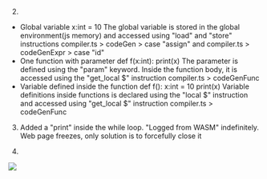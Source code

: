 2. 
  * Global variable
    x:int = 10
    The global variable is stored in the global environment(js memory) and accessed using "load" and "store" instructions
    compiler.ts > codeGen > case "assign" and compiler.ts > codeGenExpr > case "id"
  * One function with parameter
    def f(x:int):
      print(x)
    The parameter is defined using the "param" keyword. Inside the function body, it is accessed using the "get_local $<param>" instruction
    compiler.ts > codeGenFunc
  * Variable defined inside the function
    def f():
      x:int = 10
      print(x)
    Variable definitions inside functions is declared using the "local $<varName>" instruction and accessed using "get_local $<varName>" instruction
    compiler.ts > codeGenFunc

3. Added a "print" inside the while loop. "Logged from WASM" indefinitely. Web page freezes, only solution is to forcefully close it

4. 

![](path/to/your/screenshot.gif)